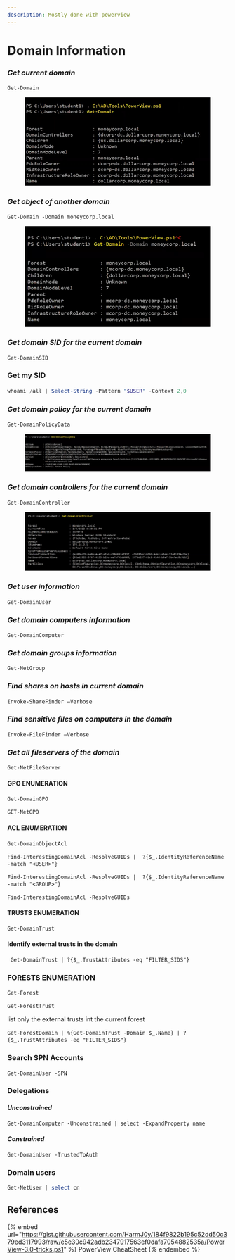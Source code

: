 ```yaml
---
description: Mostly done with powerview
---
```


# Domain Information

### _Get current domain_

```PowerView
Get-Domain
```

<figure><img src="../../../.gitbook/assets/Pasted image 20230606170600.png" alt="" width="554"><figcaption></figcaption></figure>

### _Get object of another domain_

```PowerView
Get-Domain -Domain moneycorp.local
```

<figure><img src="../../../.gitbook/assets/Pasted image 20230606172106.png" alt="" width="507"><figcaption></figcaption></figure>

### _Get domain SID for the current domain_

```PowerView
Get-DomainSID
```

### Get my SID

```powershell
whoami /all | Select-String -Pattern "$USER" -Context 2,0
```

### _Get domain policy for the current domain_

```PowerView
Get-DomainPolicyData
```

<figure><img src="../../../.gitbook/assets/Pasted image 20230606172339.png" alt=""><figcaption></figcaption></figure>

### _Get domain controllers for the current domain_

```PowerView
Get-DomainController
```

<figure><img src="../../../.gitbook/assets/Pasted image 20230606173931.png" alt=""><figcaption></figcaption></figure>

### _Get user information_

```PowerView
Get-DomainUser
```

### _Get domain computers information_

```PowerView
Get-DomainComputer
```

### _Get domain groups information_

```PowerView
Get-NetGroup
```

### _Find shares on hosts in current domain_

```PowerView
Invoke-ShareFinder –Verbose
```

### _Find sensitive files on computers in the domain_

```PowerView
Invoke-FileFinder –Verbose
```

### _Get all fileservers of the domain_

```PowerVieW
Get-NetFileServer
```

#### **GPO ENUMERATION**

```PowerView
Get-DomainGPO
```

```AD_module
GET-NetGPO
```

#### **ACL ENUMERATION**

```PowerView
Get-DomainObjectAcl
```

```powerview
Find-InterestingDomainAcl -ResolveGUIDs |  ?{$_.IdentityReferenceName -match "<USER>"}
```

```powerview
Find-InterestingDomainAcl -ResolveGUIDs |  ?{$_.IdentityReferenceName -match "<GROUP>"}
```

```PowerView
Find-InterestingDomainAcl -ResolveGUIDs
```

#### **TRUSTS ENUMERATION**

```PowerView
Get-DomainTrust
```

#### Identify external trusts in the domain

```Powerview
 Get-DomainTrust | ?{$_.TrustAttributes -eq "FILTER_SIDS"}
```

### **FORESTS ENUMERATION**

```PowerView
Get-Forest
```

```AD_module
Get-ForestTrust
```

list only the external trusts int the current forest

```Powerview
Get-ForestDomain | %{Get-DomainTrust -Domain $_.Name} | ?{$_.TrustAttributes -eq "FILTER_SIDS"}
```

### **Search SPN Accounts**

```powerview
Get-DomainUser -SPN
```

### **Delegations**

#### _Unconstrained_

```powerview
Get-DomainComputer -Unconstrained | select -ExpandProperty name
```

#### _Constrained_

```powerview
Get-DomainUser -TrustedToAuth
```

### Domain users

```powershell
Get-NetUser | select cn
```

## References

{% embed url="https://gist.githubusercontent.com/HarmJ0y/184f9822b195c52dd50c379ed3117993/raw/e5e30c942adb2347917563ef0dafa7054882535a/PowerView-3.0-tricks.ps1" %}
PowerView CheatSheet
{% endembed %}

